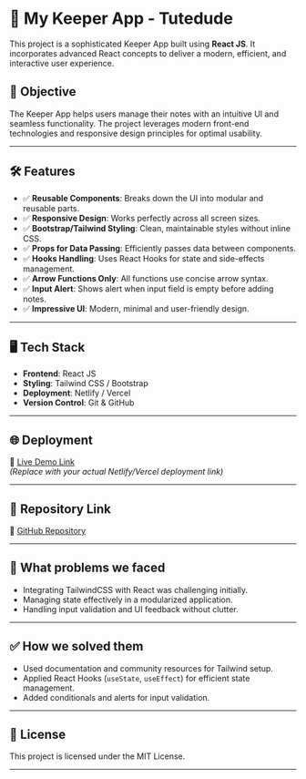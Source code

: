 # 📝 My Keeper App - Tutedude

This project is a sophisticated Keeper App built using **React JS**. It incorporates advanced React concepts to deliver a modern, efficient, and interactive user experience.

## 🚀 Objective

The Keeper App helps users manage their notes with an intuitive UI and seamless functionality. The project leverages modern front-end technologies and responsive design principles for optimal usability.

---

## 🛠️ Features

- ✅ **Reusable Components**: Breaks down the UI into modular and reusable parts.
- ✅ **Responsive Design**: Works perfectly across all screen sizes.
- ✅ **Bootstrap/Tailwind Styling**: Clean, maintainable styles without inline CSS.
- ✅ **Props for Data Passing**: Efficiently passes data between components.
- ✅ **Hooks Handling**: Uses React Hooks for state and side-effects management.
- ✅ **Arrow Functions Only**: All functions use concise arrow syntax.
- ✅ **Input Alert**: Shows alert when input field is empty before adding notes.
- ✅ **Impressive UI**: Modern, minimal and user-friendly design.

---

## 🖥️ Tech Stack

- **Frontend**: React JS
- **Styling**: Tailwind CSS / Bootstrap
- **Deployment**: Netlify / Vercel
- **Version Control**: Git & GitHub

---

## 🌐 Deployment

🔗 [Live Demo Link](https://delightful-sorbet-a9bae2.netlify.app/)  
*(Replace with your actual Netlify/Vercel deployment link)*

---

## 📂 Repository Link

🔗 [GitHub Repository](https://github.com/sreeshanth1806/My_Keeper_app_Tutedude/tree/main)

---

## 📝 What problems we faced

- Integrating TailwindCSS with React was challenging initially.
- Managing state effectively in a modularized application.
- Handling input validation and UI feedback without clutter.

---

## ✅ How we solved them

- Used documentation and community resources for Tailwind setup.
- Applied React Hooks (`useState`, `useEffect`) for efficient state management.
- Added conditionals and alerts for input validation.

---

## 📜 License

This project is licensed under the MIT License.

---

